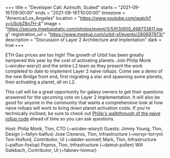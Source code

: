 +++
title = "Developer Call: Azimuth, Scaled"
starts = "2021-09-16T09:00:00"
ends = "2021-09-16T10:00:00"
timezone = "America/Los_Angeles"
location = "https://www.youtube.com/watch?v=UScbZ6n7H-4"
image = "https://secure.meetupstatic.com/photos/event/3/5/f/3/600_498733811.jpeg"
registration_url = "https://www.meetup.com/urbit-sf/events/280697973/"
description = "Discussion of Layer 2 Architecture and Implentation"
dark = true
+++

ETH Gas prices are too high! The growth of Urbit has been greatly hampered this year by the cost of activating planets. Join Philip Monk (~wicdev-wisryt) and the entire L2 team as they present the work completed to date to implement Layer 2 naive rollups. Come see a demo of the new Bridge front end, first migrating a star and spawning some planets, then activating a planet, all on L2.

This call will be a great opportunity for galaxy owners to get their questions answered for the upcoming vote on Layer 2 implementation. It will also be good for anyone in the community that wants a comprehensive look at how naive rollups will work to bring down planet activation costs. If you're technically inclined, be sure to check out [Philip's walkthrough of the naive rollup code](https://www.youtube.com/watch?v=lQdqCwYIBoU) ahead of time so you can ask questions.

Host: Philip Monk, Tlon, CTO (~wicdev-wisryt)
Guests:
Jimmy Young, Tlon, Design (~fallyn-balfus)
Jose Cisneros, Tlon, Infrastructure (~norsyr-torryn)
Tom Holford, Contributor, UI (~datder-sonnet)
Mark, Tlon, Infrastructure (~palfun-foslup)
Poprox, Tlon, Infrastructure (~datnut-pollen)
Will Galebach, Contributor, UI (~fabnev-hinmur)
